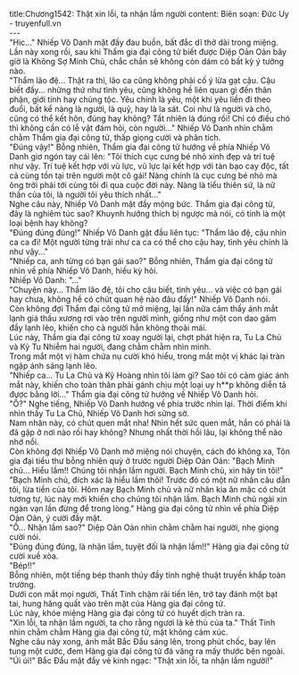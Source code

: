 title:Chương1542: Thật xin lỗi, ta nhận lầm người
content:
Biên soạn: Đức Uy - truyenfull.vn<br>---<br>"Hic..." Nhiếp Vô Danh mặt đầy đau buồn, bất đắc dĩ thở dài trong miệng.<br>Lần này xong rồi, sau khi Thẩm gia đại công tử biết được Diệp Oản Oản bây giờ là Không Sợ Minh Chủ, chắc chắn sẽ không còn dám có bất kỳ ý tưởng nào.<br>"Thẩm lão đệ... Thật ra thì, lão ca cũng không phải cố ý lừa gạt cậu. Cậu biết đấy... những thứ như tình yêu, cũng không hề liên quan gì đến thân phận, giới tính hay chủng tộc. Yêu chính là yêu, một khi yêu liền đi theo đuổi, bất kể nàng là người, là quỷ, hay là la sát. Coi như là người và chó, cũng có thể kết hôn, đúng hay không? Tất nhiên là đúng rồi! Chỉ có điều chó thì không cần có lễ vật đám hỏi, còn người..." Nhiếp Vô Danh nhìn chằm chằm Thẩm gia đại công tử, thấp giọng cười và phân tích.<br>"Đúng vậy!" Bỗng nhiên, Thẩm gia đại công tử hướng về phía Nhiếp Vô Danh giơ ngón tay cái lên: "Tôi thích cục cưng bé nhỏ xinh đẹp và trí tuệ như vậy. Trí tuệ kết hợp với vũ lực, vũ lực lại kết hợp với tàn bạo cay độc, tất cả cùng tồn tại trên người một cô gái! Nàng chính là cục cưng bé nhỏ mà ông trời phái tới cùng tôi đi qua cuộc đời này. Nàng là tiểu thiên sứ, là nữ thần của tôi, là người tôi yêu thích nhất..."<br>Nghe câu này, Nhiếp Vô Danh mặt đầy mộng bức. Thẩm gia đại công tử, đây là nghiêm túc sao? Khuynh hướng thích bị ngược mà nói, có tính là một loại bệnh hay không?<br>"Đúng đúng đúng!" Nhiếp Vô Danh gật đầu liên tục: "Thẩm lão đệ, cậu nhìn ca ca đi! Một người từng trải như ca ca có thể cho cậu hay, tình yêu chính là như vậy..."<br>"Nhiếp ca, anh từng có bạn gái sao?" Bỗng nhiên, Thẩm gia đại công tử nhìn về phía Nhiếp Vô Danh, hiếu kỳ hỏi.<br>Nhiếp Vô Danh: "..."<br>"Chuyện này... Thẩm lão đệ, tôi cho cậu biết, tình yêu... và việc có bạn gái hay chưa, không hề có chút quan hệ nào đâu đấy!" Nhiếp Vô Danh nói.<br>Còn không đợi Thẩm đại công tử mở miệng, lại lần nữa cảm thấy ánh mắt lạnh giá thấu xương rơi vào trên người mình, giống như một con dao găm đầy lạnh lẽo, khiến cho cả người hắn không thoải mái.<br>Lúc này, Thẩm gia đại công tử xoay người lại, chợt phát hiện ra, Tu La Chủ và Kỷ Tu Nhiễm hai người, đang chằm chằm nhìn mình.<br>Trong mắt một vị hàm chứa nụ cười khó hiểu, trong mắt một vị khác lại tràn ngập ánh sáng lạnh lẽo.<br>"Nhiếp ca... Tu La Chủ và Kỷ Hoàng nhìn tôi làm gì? Sao tôi có cảm giác ánh mắt này, khiến cho toàn thân phải gánh chịu một loại uy h**p không diễn tả được bằng lời..." Thẩm gia đại công tử hướng về Nhiếp Vô Danh hỏi.<br>"Ồ?" Nghe tiếng, Nhiếp Vô Danh hướng về phía trước nhìn lại. Thời điểm khi nhìn thấy Tu La Chủ, Nhiếp Vô Danh hơi sững sờ.<br>Nam nhân này, có chút quen mắt nha! Nhìn hết sức quen mắt, hắn có phải là đã gặp ở nơi nào rồi hay không? Nhưng nhất thời hồi lâu, lại không thể nào nhớ nổi.<br>Còn không đợi Nhiếp Vô Danh mở miệng nói chuyện, cách đó không xa, Tôn gia đại tiểu thư bỗng nhiên quỳ ở trước người Diệp Oản Oản: "Bạch Minh chủ... Hiểu lầm!! Chúng tôi nhận lầm người. Bạch Minh chủ, xin hãy tin tôi!"<br>"Bạch Minh chủ, đích xác là hiểu lầm thôi! Trước đó có một nữ nhân câu dẫn tôi, lừa tiền của tôi. Hôm nay Bạch Minh chủ và nữ nhân kia ăn mặc có chút tương tự, lúc này mới khiến cho chúng tôi nhận lầm. Bạch Minh chủ ngài xin ngàn vạn lần đừng để trong lòng." Hàng gia đại công tử nhìn về phía Diệp Oản Oản, ý cười đầy mặt.<br>"Ồ... Nhận lầm sao?" Diệp Oản Oản nhìn chằm chằm hai người, nhẹ giọng cười nói.<br>"Đúng đúng đúng, là nhận lầm, tuyệt đối là nhận lầm!!" Hàng gia đại công tử cười xuề xòa.<br>"Bép!!"<br>Bỗng nhiên, một tiếng bép thanh thúy đầy tính nghệ thuật truyền khắp toàn trường.<br>Dưới con mắt mọi người, Thất Tinh chậm rãi tiến lên, trở tay đánh một bạt tai, hung hăng quất vào trên mặt của Hàng gia đại công tử.<br>Lúc này, khóe miệng Hàng gia đại công tử có huyết dịch tràn ra.<br>"Xin lỗi, ta nhận lầm người, ta cho rằng ngươi là kẻ thù của ta." Thất Tinh nhìn chằm chằm Hàng gia đại công tử, mặt không cảm xúc.<br>Nghe câu này xong, ánh mắt Bắc Đẩu sáng lên, trong phút chốc, bay lên tung một cước, đem Hàng gia đại công tử đá văng ra mấy thước bên ngoài.<br>"Úi úi!" Bắc Đẩu mặt đầy vẻ kinh ngạc: "Thật xin lỗi, ta nhận lầm người!"